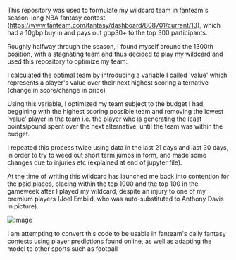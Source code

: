 This repository was used to formulate my wildcard team in fanteam's season-long NBA fantasy contest (https://www.fanteam.com/fantasy/dashboard/808701/current/13), which had a 10gbp buy in and pays out gbp30+ to the top 300 participants.

Roughly halfway through the season, I found myself around the 1300th position, with a stagnating team and thus decided to play my wildcard and used this repository to optimize my team:

I calculated the optimal team by introducing a variable I called 'value' which represents a player's value over their next highest scoring alternative (change in score/change in price)

Using this variable, I optimized my team subject to the budget I had, beggining with the highest scoring possible team and removing the lowest 'value' player in the team i.e. the player who is generating the least points/pound spent over the next alternative, until the team was within the budget.

I repeated this process twice using data in the last 21 days and last 30 days, in order to try to weed out short term jumps in form, and made some changes due to injuries etc (explained at end of jupyter file).

At the time of writing this wildcard has launched me back into contention for the paid places, placing within the top 1000 and the top 100 in the gameweek after I played my wildcard, despite an injury to one of my premium players (Joel Embiid, who was auto-substituted to Anthony Davis in picture).

![image](https://github.com/Mattxibby/Fanteam_NBA_Season_optimizer/assets/157139305/3a880ed6-8490-47a5-ad96-b641e5fa40c1)

I am attempting to convert this code to be usable in fanteam's daily fantasy contests using player predictions found online, as well as adapting the model to other sports such as football
